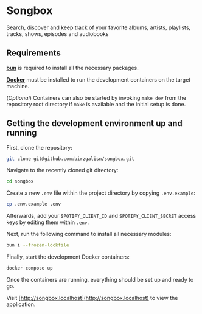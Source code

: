 # Songbox

Search, discover and keep track of your favorite albums, artists, playlists, tracks, shows, episodes and audiobooks

## Requirements

[**bun**](https://bun.sh) is required to install all the necessary packages.

[**Docker**](https://www.docker.com) must be installed to run the development containers on the target machine.

(_Optional_) Containers can also be started by invoking `make dev` from the repository root directory if `make` is available and the initial setup is done.

## Getting the development environment up and running

First, clone the repository:

```bash
git clone git@github.com:birzgalisn/songbox.git
```

Navigate to the recently cloned git directory:

```bash
cd songbox
```

Create a new `.env` file within the project directory by copying `.env.example`:

```bash
cp .env.example .env
```

Afterwards, add your `SPOTIFY_CLIENT_ID` and `SPOTIFY_CLIENT_SECRET` access keys by editing them within `.env`.

Next, run the following command to install all necessary modules:

```bash
bun i --frozen-lockfile
```

Finally, start the development Docker containers:

```bash
docker compose up
```

Once the containers are running, everything should be set up and ready to go.

Visit [http://songbox.localhost](http://songbox.localhost) to view the application.
